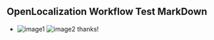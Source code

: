 ## OpenLocalization Workflow Test MarkDown
* ![image1](.\e16ed420-9409-4cb0-82c9-01acb542a614.PNG)   ![image2](.\88a34576-b477-464a-a452-f55cf374b94f.png) 
thanks!